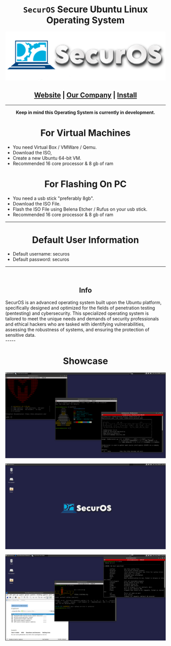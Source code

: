 <h1 align="center"><code>SecurOS</code> Secure Ubuntu Linux Operating System</h1>

<p align="center">
  <img src="https://raw.githubusercontent.com/PhilipPanda/SecurOS/main/img/logo-2.png">
</p>

<h2 align="center">
  <a href="https://securos.org">Website</a> | <a href="https://templeenterprise.com">Our Company</a> | <a href="https://securos.org">Install</a>
</h2>

-----



**<p align="center">Keep in mind this Operating System is currently in development.</p>**

<h1 align="center"> For Virtual Machines </h1>

- You need Virtual Box / VMWare / Qemu.
- Download the ISO,
- Create a new Ubuntu 64-bit VM.
- Recommended 16 core processor & 8 gb of ram


<h1 align="center"> For Flashing On PC </h1>

- You need a usb stick "preferably 8gb".
- Download the ISO File.
- Flash the ISO File using Belena Etcher / Rufus on your usb stick.
- Recommended 16 core processor & 8 gb of ram


-----
<h1 align="center"> Default User Information</h1>

- Default username: securos
- Default password: securos
-----

<br>
<h2 align="center">Info</h2>
SecurOS is an advanced operating system built upon the Ubuntu platform, specifically designed and optimized for the fields of penetration testing (pentesting) and cybersecurity. This specialized operating system is tailored to meet the unique needs and demands of security professionals and ethical hackers who are tasked with identifying vulnerabilities, assessing the robustness of systems, and ensuring the protection of sensitive data.
<br>
-----
<h1 align="center"> Showcase</h1>
<p align="center">
  <img src="https://raw.githubusercontent.com/PhilipPanda/SecurOS/main/img/showcase2.png">
</p>
<p align="center">
  <img src="https://raw.githubusercontent.com/PhilipPanda/SecurOS/main/img/showcase1.png">
</p>
<p align="center">
  <img src="https://raw.githubusercontent.com/PhilipPanda/SecurOS/main/img/showcase3.png">
</p>

